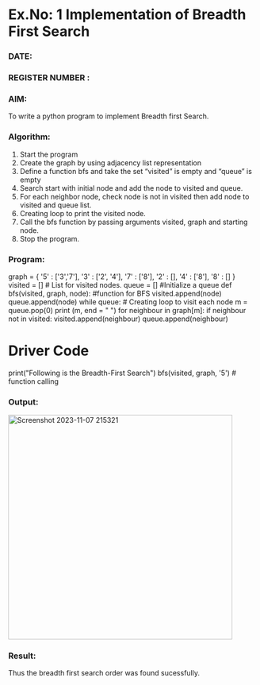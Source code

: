 # Ex.No: 1  Implementation of Breadth First Search 
### DATE:                                                                            
### REGISTER NUMBER : 
### AIM: 
To write a python program to implement Breadth first Search. 
### Algorithm:
1. Start the program
2. Create the graph by using adjacency list representation
3. Define a function bfs and take the set “visited” is empty and “queue” is empty
4. Search start with initial node and add the node to visited and queue.
5. For each neighbor node, check node is not in visited then add node to visited and queue list.
6.  Creating loop to print the visited node.
7.   Call the bfs function by passing arguments visited, graph and starting node.
8.   Stop the program.
### Program:
graph = {
 	'5' : ['3','7'],
 '3' : ['2', '4'],
 '7' : ['8'],
 '2' : [],
 '4' : ['8'],
 '8' : []
}
visited = [] # List for visited nodes.
queue = [] #Initialize a queue
def bfs(visited, graph, node): #function for BFS
  visited.append(node)
  queue.append(node)
  while queue: # Creating loop to visit each node
  	m = queue.pop(0)
print (m, end = "  ")
 for neighbour in graph[m]:
     	 		if neighbour not in visited:
        			visited.append(neighbour)
        				queue.append(neighbour)
# Driver Code
print("Following is the Breadth-First Search")
bfs(visited, graph, '5') # function calling
### Output:
<img width="452" alt="Screenshot 2023-11-07 215321" src="https://github.com/DrUmaRaniV/AI_Lab_2023-24/assets/112933167/dd5a7441-34f6-4d6a-a38b-00d908f7ea18">

### Result:
Thus the breadth first search order was found sucessfully.
